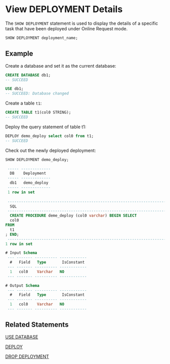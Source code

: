 # View DEPLOYMENT Details

The `SHOW DEPLOYMENT` statement is used to display the details of a specific task that have been deployed under Online Request mode.


```SQL
SHOW DEPLOYMENT deployment_name;
```


## Example

Create a database and set it as the current database:

```sql
CREATE DATABASE db1;
-- SUCCEED

USE db1;
-- SUCCEED: Database changed


```

Create a table `t1`:

```sql
CREATE TABLE t1(col0 STRING);
-- SUCCEED

```

Deploy the query statement of table t1:

```sql
DEPLOY demo_deploy select col0 from t1;
-- SUCCEED
```

Check out the newly deployed deployment:

```sql
SHOW DEPLOYMENT demo_deploy;

 ----- ------------- 
  DB    Deployment   
 ----- ------------- 
  db1   demo_deploy  
 ----- ------------- 
 1 row in set
 
 ---------------------------------------------------------------------------------- 
  SQL                                                                               
 ---------------------------------------------------------------------------------- 
  CREATE PROCEDURE deme_deploy (col0 varchar) BEGIN SELECT
  col0
FROM
  t1
; END;  
 ---------------------------------------------------------------------------------- 
1 row in set

# Input Schema
 --- ------- ---------- ------------ 
  #   Field   Type       IsConstant  
 --- ------- ---------- ------------ 
  1   col0    Varchar   NO          
 --- ------- ---------- ------------ 

# Output Schema
 --- ------- ---------- ------------ 
  #   Field   Type       IsConstant  
 --- ------- ---------- ------------ 
  1   col0    Varchar   NO          
 --- ------- ---------- ------------
```

## Related Statements

[USE DATABASE](../ddl/USE_DATABASE_STATEMENT.md)

[DEPLOY ](../deployment_manage/DEPLOY_STATEMENT.md)

[DROP DEPLOYMENT](../deployment_manage/DROP_DEPLOYMENT_STATEMENT.md)

